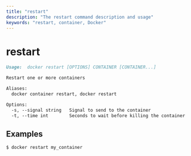 ```yaml
---
title: "restart"
description: "The restart command description and usage"
keywords: "restart, container, Docker"
---
```


# restart

```markdown
Usage:  docker restart [OPTIONS] CONTAINER [CONTAINER...]

Restart one or more containers

Aliases:
  docker container restart, docker restart

Options:
  -s, --signal string   Signal to send to the container
  -t, --time int        Seconds to wait before killing the container
```

## Examples

```console
$ docker restart my_container
```
